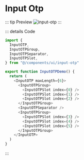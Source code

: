 # Input Otp

::: tip Preview
![input-otp](/components/input-otp.png)
:::

::: details Code
```js
import {
  InputOTP,
  InputOTPGroup,
  InputOTPSeparator,
  InputOTPSlot,
} from "@/components/ui/input-otp"

export function InputOTPDemo() {
  return (
    <InputOTP maxLength={6}>
      <InputOTPGroup>
        <InputOTPSlot index={0} />
        <InputOTPSlot index={1} />
        <InputOTPSlot index={2} />
      </InputOTPGroup>
      <InputOTPSeparator />
      <InputOTPGroup>
        <InputOTPSlot index={3} />
        <InputOTPSlot index={4} />
        <InputOTPSlot index={5} />
      </InputOTPGroup>
    </InputOTP>
  )
}
```
:::